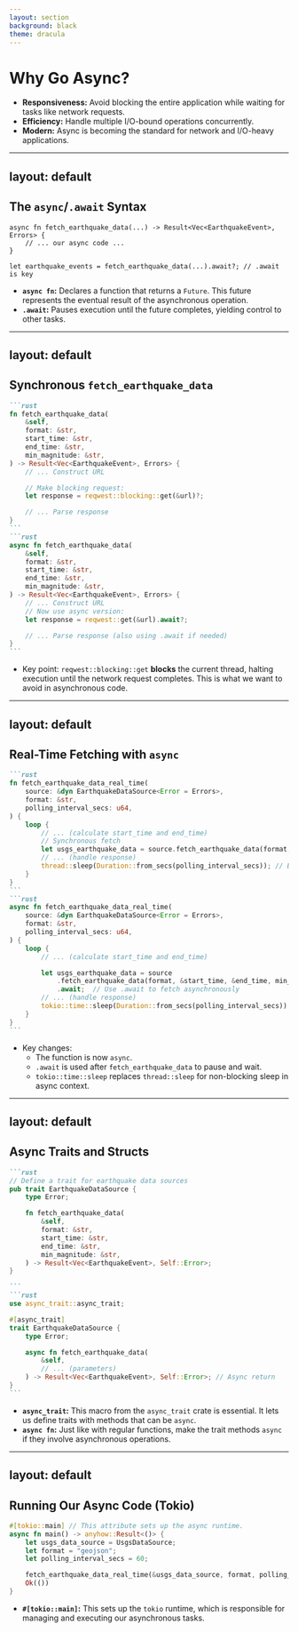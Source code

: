 ```yaml
---
layout: section
background: black
theme: dracula
---
```


# Why Go Async?

- **Responsiveness:**  Avoid blocking the entire application while waiting for tasks like network requests.
- **Efficiency:**  Handle multiple I/O-bound operations concurrently.
- **Modern:**  Async is becoming the standard for network and I/O-heavy applications.

---
layout: default
---

## The `async`/`.await` Syntax

```rust{1-3|5}
async fn fetch_earthquake_data(...) -> Result<Vec<EarthquakeEvent>, Errors> {
    // ... our async code ...
}

let earthquake_events = fetch_earthquake_data(...).await?; // .await is key
```

- **`async fn`:**  Declares a function that returns a `Future`. This future represents the eventual result of the asynchronous operation.
- **`.await`:**  Pauses execution until the future completes, yielding control to other tasks.

---
layout: default
---

## Synchronous `fetch_earthquake_data`

````md magic-move
```rust
fn fetch_earthquake_data(
    &self,
    format: &str,
    start_time: &str,
    end_time: &str,
    min_magnitude: &str,
) -> Result<Vec<EarthquakeEvent>, Errors> {
    // ... Construct URL

    // Make blocking request:
    let response = reqwest::blocking::get(&url)?;

    // ... Parse response
}
```
```rust
async fn fetch_earthquake_data(
    &self,
    format: &str,
    start_time: &str,
    end_time: &str,
    min_magnitude: &str,
) -> Result<Vec<EarthquakeEvent>, Errors> {
    // ... Construct URL
    // Now use async version:
    let response = reqwest::get(&url).await?;

    // ... Parse response (also using .await if needed)
}
```
````

- Key point: `reqwest::blocking::get` **blocks** the current thread, halting execution until the network request completes. This is what we want to avoid in asynchronous code.

---
layout: default
---

## Real-Time Fetching with `async`

````md magic-move
```rust
fn fetch_earthquake_data_real_time(
    source: &dyn EarthquakeDataSource<Error = Errors>,
    format: &str,
    polling_interval_secs: u64,
) {
    loop {
        // ... (calculate start_time and end_time)
        // Synchronous fetch
        let usgs_earthquake_data = source.fetch_earthquake_data(format, &start_time, &end_time, min_magnitude);
        // ... (handle response)
        thread::sleep(Duration::from_secs(polling_interval_secs)); // Blocking sleep
    }
}
```
```rust
async fn fetch_earthquake_data_real_time(
    source: &dyn EarthquakeDataSource<Error = Errors>,
    format: &str,
    polling_interval_secs: u64,
) {
    loop {
        // ... (calculate start_time and end_time)

        let usgs_earthquake_data = source
            .fetch_earthquake_data(format, &start_time, &end_time, min_magnitude)
            .await;  // Use .await to fetch asynchronously
        // ... (handle response)
        tokio::time::sleep(Duration::from_secs(polling_interval_secs)).await; // Non-blocking sleep
    }
}
```
````
- Key changes:
    - The function is now `async`.
    - `.await` is used after `fetch_earthquake_data` to pause and wait.
    - `tokio::time::sleep` replaces `thread::sleep` for non-blocking sleep in async context.

---
layout: default
---

## Async Traits and Structs

````md magic-move
```rust
// Define a trait for earthquake data sources
pub trait EarthquakeDataSource {
    type Error;

    fn fetch_earthquake_data(
        &self,
        format: &str,
        start_time: &str,
        end_time: &str,
        min_magnitude: &str,
    ) -> Result<Vec<EarthquakeEvent>, Self::Error>;
}

```
```rust
use async_trait::async_trait;

#[async_trait]
trait EarthquakeDataSource {
    type Error;

    async fn fetch_earthquake_data(
        &self,
        // ... (parameters)
    ) -> Result<Vec<EarthquakeEvent>, Self::Error>; // Async return
}
```
````

- **`async_trait`:** This macro from the `async_trait` crate is essential. It lets us define traits with methods that can be `async`.
- **`async fn`:** Just like with regular functions, make the trait methods `async` if they involve asynchronous operations.

---
layout: default
---

## Running Our Async Code (Tokio)

```rust
#[tokio::main] // This attribute sets up the async runtime.
async fn main() -> anyhow::Result<()> {
    let usgs_data_source = UsgsDataSource;
    let format = "geojson";
    let polling_interval_secs = 60;

    fetch_earthquake_data_real_time(&usgs_data_source, format, polling_interval_secs).await;
    Ok(())
}
```

- **`#[tokio::main]`:** This sets up the `tokio` runtime, which is responsible for managing and executing our asynchronous tasks.
